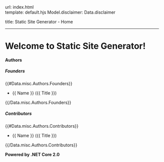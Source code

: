 url:        index.html  
template:   default.hjs
Model.disclaimer: Data.disclaimer

title:      Static Site Generator - Home

---
# Welcome to Static Site Generator!

#### Authors

##### Founders
{{#Data.misc.Authors.Founders}}  

* {{ Name }} ({{ Title }})  

{{/Data.misc.Authors.Founders}}

##### Contributors
{{#Data.misc.Authors.Contributors}}  

* {{ Name }} ({{ Title }})  

{{/Data.misc.Authors.Contributors}}

**Powered by .NET Core 2.0**